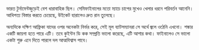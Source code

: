 ভারত টুর্নামেন্টজুড়েই বেশ ধারাবাহিক ছিল। সেমিফাইনালের মতো ম্যাচে চাপের মুখেও খেলার ধরনে পরিবর্তন আনেনি। আধিপত্য বিস্তার করতে চেয়েছে, উইকেট হারালেও দ্রুত রান তুলেছে।

অন্যদিকে দক্ষিণ আফ্রিকা যাদের ওপর অনেকটা নির্ভর করে, সেই মূল ব্যাটসম্যানরা সে অর্থে জ্বলে ওঠেনি এখনো। শঙ্কার একটি জায়গা হতে পারে এটি। তবে কুইন্টন ডি কক সম্প্রতি ভালো করেছে, এটি আশার কথা। ফাইনালেও সে ভালো একটা শুরু এনে দিতে পারলে দল আত্মবিশ্বাস পাবে।
